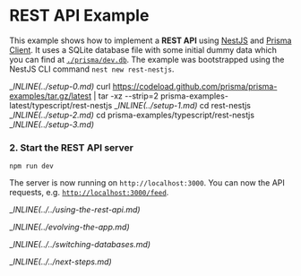# REST API Example

This example shows how to implement a **REST API** using [NestJS](https://docs.nestjs.com/) and [Prisma Client](https://www.prisma.io/docs/concepts/components/prisma-client). It uses a SQLite database file with some initial dummy data which you can find at [`./prisma/dev.db`](./prisma/dev.db). The example was bootstrapped using the NestJS CLI command `nest new rest-nestjs`.

__INLINE(../_setup-0.md)__
curl https://codeload.github.com/prisma/prisma-examples/tar.gz/latest | tar -xz --strip=2 prisma-examples-latest/typescript/rest-nestjs
__INLINE(../_setup-1.md)__
cd rest-nestjs
__INLINE(../_setup-2.md)__
cd prisma-examples/typescript/rest-nestjs
__INLINE(../_setup-3.md)__

### 2. Start the REST API server

```
npm run dev
```

The server is now running on `http://localhost:3000`. You can now the API requests, e.g. [`http://localhost:3000/feed`](http://localhost:3000/feed).

__INLINE(../../_using-the-rest-api.md)__

__INLINE(../_evolving-the-app.md)__

__INLINE(../../_switching-databases.md)__

__INLINE(../../_next-steps.md)__
